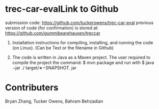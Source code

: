 # trec-car-evalLink to Github 
submission code: https://github.com/tuckerowens/trec-car-eval
previous version of code (for confirmation) is stored at: https://github.com/gummibearehausen/treccar

1. Installation instructions for compiling, installing, and running the code (on Linux). (Can be Text or the filename in Github)

2. The code is written in Java as a Maven project. The user required to compile the project the command:
$ mvn package and run with
$ java −jar ./ target/∗−SNAPSHOT. jar <runfile > <qrel dir>


# Contributers
Bryan Zhang, Tucker Owens, Bahram Behzadian

